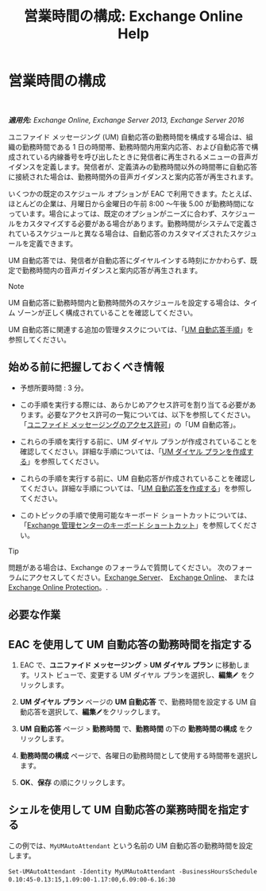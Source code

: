 ﻿---
title: '営業時間の構成: Exchange Online Help'
TOCTitle: 営業時間の構成
ms:assetid: 96b4be99-af94-4fa4-959a-48413387a044
ms:mtpsurl: https://technet.microsoft.com/ja-jp/library/Bb232133(v=EXCHG.150)
ms:contentKeyID: 49896380
ms.date: 05/22/2018
mtps_version: v=EXCHG.150
ms.translationtype: HT
---

# 営業時間の構成

 

_**適用先:** Exchange Online, Exchange Server 2013, Exchange Server 2016_

ユニファイド メッセージング (UM) 自動応答の勤務時間を構成する場合は、組織の勤務時間である 1 日の時間帯、勤務時間内用案内応答、および自動応答で構成されている内線番号を呼び出したときに発信者に再生されるメニューの音声ガイダンスを定義します。発信者が、定義済みの勤務時間以外の時間帯に自動応答に接続された場合は、勤務時間外の音声ガイダンスと案内応答が再生されます。

いくつかの既定のスケジュール オプションが EAC で利用できます。たとえば、ほとんどの企業は、月曜日から金曜日の午前 8:00 ～午後 5.00 が勤務時間になっています。場合によっては、既定のオプションがニーズに合わず、スケジュールをカスタマイズする必要がある場合があります。勤務時間がシステムで定義されているスケジュールと異なる場合は、自動応答のカスタマイズされたスケジュールを定義できます。

UM 自動応答では、発信者が自動応答にダイヤルインする時刻にかかわらず、既定で勤務時間内の音声ガイダンスと案内応答が再生されます。


> [!NOTE]
> UM 自動応答に勤務時間内と勤務時間外のスケジュールを設定する場合は、タイム ゾーンが正しく構成されていることを確認してください。



UM 自動応答に関連する追加の管理タスクについては、「[UM 自動応答手順](um-auto-attendant-procedures-exchange-2013-help.md)」を参照してください。

## 始める前に把握しておくべき情報

  - 予想所要時間 : 3 分。

  - この手順を実行する際には、あらかじめアクセス許可を割り当てる必要があります。必要なアクセス許可の一覧については、以下を参照してください。「[ユニファイド メッセージングのアクセス許可](unified-messaging-permissions-exchange-2013-help.md)」の「UM 自動応答」。

  - これらの手順を実行する前に、UM ダイヤル プランが作成されていることを確認してください。詳細な手順については、「[UM ダイヤル プランを作成する](create-a-um-dial-plan-exchange-2013-help.md)」を参照してください。

  - これらの手順を実行する前に、UM 自動応答が作成されていることを確認してください。詳細な手順については、「[UM 自動応答を作成する](create-a-um-auto-attendant-exchange-2013-help.md)」を参照してください。

  - このトピックの手順で使用可能なキーボード ショートカットについては、「[Exchange 管理センターのキーボード ショートカット](keyboard-shortcuts-in-the-exchange-admin-center-exchange-online-protection-help.md)」を参照してください。


> [!TIP]
> 問題がある場合は、Exchange のフォーラムで質問してください。 次のフォーラムにアクセスしてください。<A href="https://go.microsoft.com/fwlink/p/?linkid=60612">Exchange Server</A>、 <A href="https://go.microsoft.com/fwlink/p/?linkid=267542">Exchange Online</A>、 または <A href="https://go.microsoft.com/fwlink/p/?linkid=285351">Exchange Online Protection</A>。.



## 必要な作業

## EAC を使用して UM 自動応答の勤務時間を指定する

1.  EAC で、<strong>ユニファイド メッセージング</strong> \> <strong>UM ダイヤル プラン</strong> に移動します。リスト ビューで、変更する UM ダイヤル プランを選択し、<strong>編集</strong>![編集アイコン](images/Bb124582.6f53ccb2-1f13-4c02-bea0-30690e6ea71d(EXCHG.150).gif "編集アイコン") をクリックします。

2.  <strong>UM ダイヤル プラン</strong> ページの <strong>UM 自動応答</strong> で、勤務時間を設定する UM 自動応答を選択して、<strong>編集</strong>![編集アイコン](images/Bb124582.6f53ccb2-1f13-4c02-bea0-30690e6ea71d(EXCHG.150).gif "編集アイコン")をクリックします。

3.  <strong>UM 自動応答</strong> ページ \> <strong>勤務時間</strong> で、<strong>勤務時間</strong> の下の <strong>勤務時間の構成</strong> をクリックします。

4.  <strong>勤務時間の構成</strong> ページで、各曜日の勤務時間として使用する時間帯を選択します。

5.  <strong>OK</strong>、<strong>保存</strong> の順にクリックします。

## シェルを使用して UM 自動応答の業務時間を指定する

この例では、`MyUMAutoAttendant` という名前の UM 自動応答の勤務時間を設定します。

    Set-UMAutoAttendant -Identity MyUMAutoAttendant -BusinessHoursSchedule 0.10:45-0.13:15,1.09:00-1.17:00,6.09:00-6.16:30

